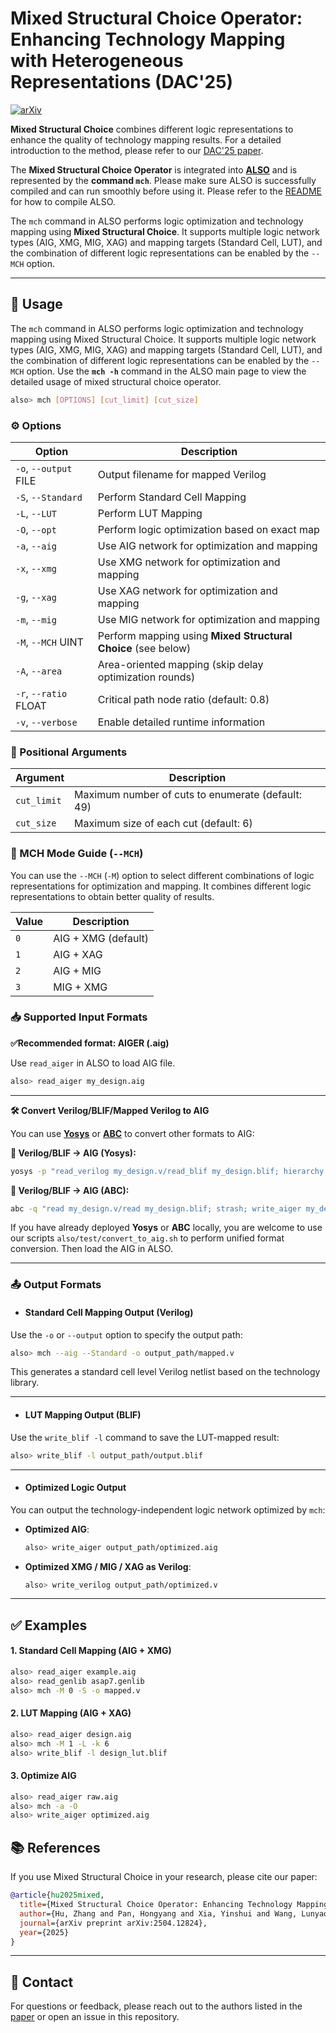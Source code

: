 # Mixed Structural Choice Operator: Enhancing Technology Mapping with Heterogeneous Representations (DAC'25)
[![arXiv](https://img.shields.io/badge/arXiv-2504.12824-b31b1b.svg)](https://arxiv.org/abs/2504.12824)

**Mixed Structural Choice** combines different logic representations to enhance the quality of technology mapping results. For a detailed introduction to the method, please refer to our [DAC'25 paper](https://arxiv.org/abs/2504.12824). 

The **Mixed Structural Choice Operator** is integrated into **[ALSO](https://github.com/nbulsi/also.git)** and is represented by the **command `mch`**. Please make sure ALSO is successfully compiled and can run smoothly before using it. Please refer to the [README](README.md) for how to compile ALSO.

The `mch` command in ALSO performs logic optimization and technology mapping using **Mixed Structural Choice**. It supports multiple logic network types (AIG, XMG, MIG, XAG) and mapping targets (Standard Cell, LUT), and the combination of different logic representations can be enabled by the `--MCH` option.

---

## 🔧 Usage

The `mch` command in ALSO performs logic optimization and technology mapping using Mixed Structural Choice. It supports multiple logic network types (AIG, XMG, MIG, XAG) and mapping targets (Standard Cell, LUT), and the combination of different logic representations can be enabled by the `--MCH` option. Use the **`mch -h`** command in the ALSO main page to view the detailed usage of mixed structural choice operator.

```bash
also> mch [OPTIONS] [cut_limit] [cut_size]
```

### ⚙️ Options

| Option                | Description                                                  |
| --------------------- | ------------------------------------------------------------ |
| `-o`, `--output` FILE | Output filename for mapped Verilog                           |
| `-S`, `--Standard`    | Perform Standard Cell Mapping                                |
| `-L`, `--LUT`         | Perform LUT Mapping                                          |
| `-O`, `--opt`         | Perform logic optimization based on exact map                |
| `-a`, `--aig`         | Use AIG network for optimization and mapping                 |
| `-x`, `--xmg`         | Use XMG network for optimization and mapping                 |
| `-g`, `--xag`         | Use XAG network for optimization and mapping                 |
| `-m`, `--mig`         | Use MIG network for optimization and mapping                 |
| `-M`, `--MCH` UINT    | Perform mapping using **Mixed Structural Choice** (see below) |
| `-A`, `--area`        | Area-oriented mapping (skip delay optimization rounds)       |
| `-r`, `--ratio` FLOAT | Critical path node ratio (default: 0.8)                      |
| `-v`, `--verbose`     | Enable detailed runtime information                          |

### 🧾 Positional Arguments

| Argument    | Description                                       |
| ----------- | ------------------------------------------------- |
| `cut_limit` | Maximum number of cuts to enumerate (default: 49) |
| `cut_size`  | Maximum size of each cut (default: 6)             |

### 🚦 MCH Mode Guide (`--MCH`)

You can use the `--MCH` (`-M`) option to select different combinations of logic representations for optimization and mapping. It combines different logic representations to obtain better quality of results.

| Value | Description         |
| ----- | ------------------- |
| `0`   | AIG + XMG (default) |
| `1`   | AIG + XAG           |
| `2`   | AIG + MIG           |
| `3`   | MIG + XMG           |

### 📥 Supported Input Formats

**✅Recommended format: AIGER (.aig)**

Use `read_aiger` in ALSO to load AIG file.

```bash
also> read_aiger my_design.aig
```

------

**🛠️ Convert Verilog/BLIF/Mapped Verilog to AIG**

You can use **[Yosys](https://github.com/YosysHQ/yosys.git)** or **[ABC](https://github.com/berkeley-abc/abc.git)** to convert other formats to AIG:

**🔁 Verilog/BLIF → AIG (Yosys):**

```bash
yosys -p "read_verilog my_design.v/read_blif my_design.blif; hierarchy -auto-top; flatten; proc; opt; techmap; abc -g AND; write_aiger my_design.aig"
```

**🔁 Verilog/BLIF → AIG (ABC):**

```bash
abc -q "read my_design.v/read my_design.blif; strash; write_aiger my_design.aig"
```

If you have already deployed **Yosys** or **ABC** locally, you are welcome to use our scripts `also/test/convert_to_aig.sh` to perform unified format conversion. Then load the AIG in ALSO.

------

### 📤 Output Formats

- #### Standard Cell Mapping Output (Verilog)

Use the `-o` or `--output` option to specify the output path:

```bash
also> mch --aig --Standard -o output_path/mapped.v
```

This generates a standard cell level Verilog netlist based on the technology library.

------

- #### LUT Mapping Output (BLIF)

Use the `write_blif -l` command to save the LUT-mapped result:

```bash
also> write_blif -l output_path/output.blif
```

------

- #### Optimized Logic Output

You can output the technology-independent logic network optimized by `mch`:

- **Optimized AIG**:

  ```bash
  also> write_aiger output_path/optimized.aig
  ```

- **Optimized XMG / MIG / XAG as Verilog**:

  ```bash
  also> write_verilog output_path/optimized.v
  ```


---

## ✅ Examples

#### 1. Standard Cell Mapping (AIG + XMG)

```bash
also> read_aiger example.aig
also> read_genlib asap7.genlib
also> mch -M 0 -S -o mapped.v
```

#### 2. LUT Mapping (AIG + XAG)

```bash
also> read_aiger design.aig
also> mch -M 1 -L -k 6
also> write_blif -l design_lut.blif
```

#### 3. Optimize AIG

```bash
also> read_aiger raw.aig
also> mch -a -O
also> write_aiger optimized.aig
```

## 📚 References

If you use Mixed Structural Choice in your research, please cite our paper:

```bibtex
@article{hu2025mixed,
  title={Mixed Structural Choice Operator: Enhancing Technology Mapping with Heterogeneous Representations},
  author={Hu, Zhang and Pan, Hongyang and Xia, Yinshui and Wang, Lunyao and Chu, Zhufei},
  journal={arXiv preprint arXiv:2504.12824},
  year={2025}
}
```

---

## 📧 Contact

For questions or feedback, please reach out to the authors listed in the [paper](https://arxiv.org/abs/2504.12824) or open an issue in this repository.

